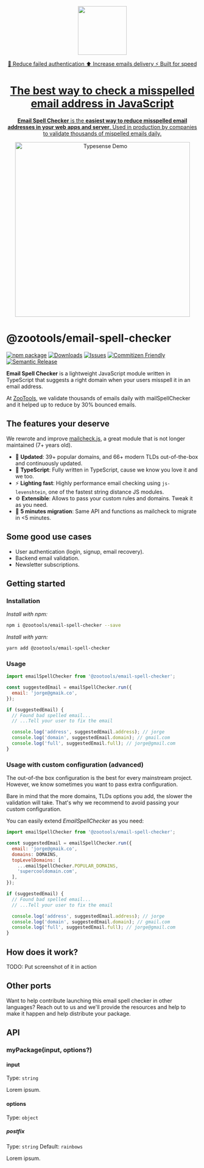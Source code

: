 <p align="center">
  <a href="https://zootools.co">
    <picture>
      <source media="(prefers-color-scheme: dark)" srcset="https://github.zootools.co/email-spell-checker/email-spell-checker-dark-mode.png?raw=true">
      <img src="https://github.zootools.co/email-spell-checker/email-spell-checker-light-mode.png?raw=true" height="128">
    </picture>
    <p align="center">
      🔐 Reduce failed authentication ⬆️ Increase emails delivery ⚡️ Built for speed
    </p>
    <h1 align="center">The best way to check a misspelled email address in JavaScript</h1>
    <p align="center">
      <b>Email Spell Checker</b> is the <strong>easiest way to reduce misspelled email addresses in your web apps and server</strong>. Used in production by companies to validate thousands of mispelled emails daily.
    </p>
  </a>
</p>

<p align="center">
  <img src="assets/typesense_books_demo.gif?raw=true" alt="Typesense Demo" width="459" />
</p>

# @zootools/email-spell-checker

[![npm package][npm-img]][npm-url]
[![Downloads][downloads-img]][downloads-url]
[![Issues][issues-img]][issues-url]
[![Commitizen Friendly][commitizen-img]][commitizen-url]
[![Semantic Release][semantic-release-img]][semantic-release-url]

<b>Email Spell Checker</b> is a lightweight JavaScript module written in TypeScript that suggests a right domain when your users misspell it in an email address.

At [ZooTools](https://zootools.co), we validate thousands of emails daily with mailSpellChecker and it helped up to reduce by 30% bounced emails.

## The features your deserve

We rewrote and improve [mailcheck.js](https://github.com/mailcheck/mailcheck), a great module that is not longer maintained (7+ years old).

- 🔋 <b>Updated</b>: 39+ popular domains, and 66+ modern TLDs out-of-the-box and continuously updated.
- 💙 <b>TypeScript</b>: Fully written in TypeScript, cause we know you love it and we too.
- ⚡️ <b>Lighting fast</b>: Highly performance email checking using `js-levenshtein`, one of the fastest string distance JS modules.
- ⚙️ <b>Extensible</b>: Allows to pass your custom rules and domains. Tweak it as you need.
- 🔨 <b>5 minutes migration</b>: Same API and functions as mailcheck to migrate in <5 minutes.

## Some good use cases

- User authentication (login, signup, email recovery).
- Backend email validation.
- Newsletter subscriptions.

## Getting started

### Installation

_Install with npm:_

```bash
npm i @zootools/email-spell-checker --save
```

_Install with yarn:_

```bash
yarn add @zootools/email-spell-checker
```

### Usage

```js
import emailSpellChecker from '@zootools/email-spell-checker';

const suggestedEmail = emailSpellChecker.run({
  email: 'jorge@gmaik.co',
});

if (suggestedEmail) {
  // Found bad spelled email...
  // ...Tell your user to fix the email

  console.log('address', suggestedEmail.address); // jorge
  console.log('domain', suggestedEmail.domain); // gmail.com
  console.log('full', suggestedEmail.full); // jorge@gmail.com
}
```

### Usage with custom configuration (advanced)

The out-of-the box configuration is the best for every mainstream project. However, we know sometimes you want to pass extra configuration.

Bare in mind that the more domains, TLDs options you add, the slower the validation will take. That's why we recommend to avoid passing your custom configuration.

You can easily extend _EmailSpellChecker_ as you need:

```js
import emailSpellChecker from '@zootools/email-spell-checker';

const suggestedEmail = emailSpellChecker.run({
  email: 'jorge@gmaik.co',
  domains: DOMAINS,
  topLevelDomains: [
    ...emailSpellChecker.POPULAR_DOMAINS,
    'supercooldomain.com',
  ],
});

if (suggestedEmail) {
  // Found bad spelled email...
  // ...Tell your user to fix the email

  console.log('address', suggestedEmail.address); // jorge
  console.log('domain', suggestedEmail.domain); // gmail.com
  console.log('full', suggestedEmail.full); // jorge@gmail.com
}
```

## How does it work?

TODO: Put screenshot of it in action

## Other ports

Want to help contribute launching this email spell checker in other languages? Reach out to us and we'll provide the resources and help to make it happen and help distribute your package.

## API

### myPackage(input, options?)

#### input

Type: `string`

Lorem ipsum.

#### options

Type: `object`

##### postfix

Type: `string`
Default: `rainbows`

Lorem ipsum.

[downloads-img]: https://img.shields.io/npm/dt/@zootools/email-spell-checker
[downloads-url]: https://www.npmtrends.com/@zootools/email-spell-checker
[npm-img]: https://img.shields.io/npm/v/@zootools/email-spell-checker
[npm-url]: https://www.npmjs.com/package/@zootools/email-spell-checker
[issues-img]: https://img.shields.io/github/issues/zootools/email-spell-checker
[issues-url]: https://github.com/zootools/email-spell-checker/issues
[codecov-img]: https://codecov.io/gh/zootools/@zootools/email-spell-checker/branch/main/graph/badge.svg
[codecov-url]: https://codecov.io/gh/zootools/@zootools/email-spell-checker
[semantic-release-img]: https://img.shields.io/badge/%20%20%F0%9F%93%A6%F0%9F%9A%80-semantic--release-e10079.svg
[semantic-release-url]: https://github.com/semantic-release/semantic-release
[commitizen-img]: https://img.shields.io/badge/commitizen-friendly-brightgreen.svg
[commitizen-url]: http://commitizen.github.io/cz-cli/
